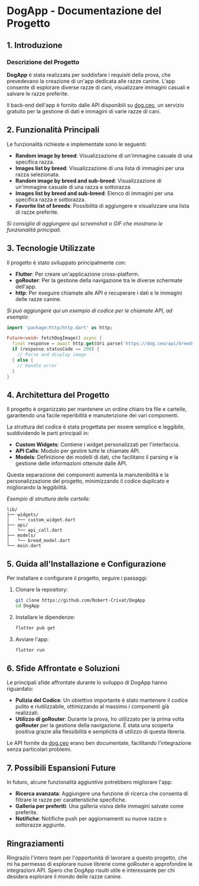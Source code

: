 
# DogApp - Documentazione del Progetto

## 1. Introduzione

### Descrizione del Progetto
**DogApp** è stata realizzata per soddisfare i requisiti della prova, che prevedevano la creazione di un'app dedicata alle razze canine. L'app consente di esplorare diverse razze di cani, visualizzare immagini casuali e salvare le razze preferite.

Il back-end dell'app è fornito dalle API disponibili su [dog.ceo](https://dog.ceo/dog-api/), un servizio gratuito per la gestione di dati e immagini di varie razze di cani.

## 2. Funzionalità Principali

Le funzionalità richieste e implementate sono le seguenti:

- **Random image by breed**: Visualizzazione di un'immagine casuale di una specifica razza.
- **Images list by breed**: Visualizzazione di una lista di immagini per una razza selezionata.
- **Random image by breed and sub-breed**: Visualizzazione di un'immagine casuale di una razza e sottorazza.
- **Images list by breed and sub-breed**: Elenco di immagini per una specifica razza e sottorazza.
- **Favorite list of breeds**: Possibilità di aggiungere e visualizzare una lista di razze preferite.

_Si consiglia di aggiungere qui screenshot o GIF che mostrano le funzionalità principali._

## 3. Tecnologie Utilizzate

Il progetto è stato sviluppato principalmente con:

- **Flutter**: Per creare un'applicazione cross-platform.
- **goRouter**: Per la gestione della navigazione tra le diverse schermate dell'app.
- **http**: Per eseguire chiamate alle API e recuperare i dati e le immagini delle razze canine.

_Si può aggiungere qui un esempio di codice per le chiamate API, ad esempio:_

```dart
import 'package:http/http.dart' as http;

Future<void> fetchDogImage() async {
  final response = await http.get(Uri.parse('https://dog.ceo/api/breeds/image/random'));
  if (response.statusCode == 200) {
    // Parse and display image
  } else {
    // Handle error
  }
}
```

## 4. Architettura del Progetto

Il progetto è organizzato per mantenere un ordine chiaro tra file e cartelle, garantendo una facile reperibilità e manutenzione dei vari componenti.

La struttura del codice è stata progettata per essere semplice e leggibile, suddividendo le parti principali in:

- **Custom Widgets**: Contiene i widget personalizzati per l'interfaccia.
- **API Calls**: Modulo per gestire tutte le chiamate API.
- **Models**: Definizione dei modelli di dati, che facilitano il parsing e la gestione delle informazioni ottenute dalle API.

Questa separazione dei componenti aumenta la manutenibilità e la personalizzazione del progetto, minimizzando il codice duplicato e migliorando la leggibilità.

_Esempio di struttura delle cartelle:_

```
lib/
├── widgets/
│   └── custom_widget.dart
├── api/
│   └── api_call.dart
├── models/
│   └── breed_model.dart
└── main.dart
```

## 5. Guida all'Installazione e Configurazione

Per installare e configurare il progetto, seguire i passaggi:

1. Clonare la repository:
   ```bash
   git clone https://github.com/Robert-Crivat/DogApp
   cd DogApp
   ```

2. Installare le dipendenze:
   ```bash
   flutter pub get
   ```

3. Avviare l'app:
   ```bash
   flutter run
   ```

## 6. Sfide Affrontate e Soluzioni

Le principali sfide affrontate durante lo sviluppo di DogApp hanno riguardato:

- **Pulizia del Codice**: Un obiettivo importante è stato mantenere il codice pulito e riutilizzabile, ottimizzando al massimo i componenti già realizzati.
- **Utilizzo di goRouter**: Durante la prova, ho utilizzato per la prima volta **goRouter** per la gestione della navigazione. È stata una scoperta positiva grazie alla flessibilità e semplicità di utilizzo di questa libreria.

Le API fornite da [dog.ceo](https://dog.ceo/dog-api/) erano ben documentate, facilitando l'integrazione senza particolari problemi.

## 7. Possibili Espansioni Future

In futuro, alcune funzionalità aggiuntive potrebbero migliorare l'app:

- **Ricerca avanzata**: Aggiungere una funzione di ricerca che consenta di filtrare le razze per caratteristiche specifiche.
- **Galleria per preferiti**: Una galleria visiva delle immagini salvate come preferite.
- **Notifiche**: Notifiche push per aggiornamenti su nuove razze o sottorazze aggiunte.

## Ringraziamenti

Ringrazio l'intero team per l'opportunità di lavorare a questo progetto, che mi ha permesso di esplorare nuove librerie come goRouter e approfondire le integrazioni API. Spero che DogApp risulti utile e interessante per chi desidera esplorare il mondo delle razze canine.
